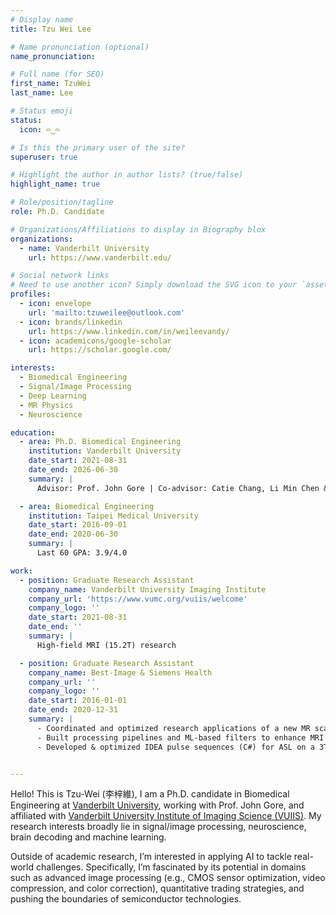 ```yaml
---
# Display name
title: Tzu Wei Lee

# Name pronunciation (optional)
name_pronunciation: 

# Full name (for SEO)
first_name: TzuWei
last_name: Lee

# Status emoji
status: 
  icon: ⌓‿⌓

# Is this the primary user of the site?
superuser: true

# Highlight the author in author lists? (true/false)
highlight_name: true

# Role/position/tagline
role: Ph.D. Candidate

# Organizations/Affiliations to display in Biography blox
organizations:
  - name: Vanderbilt University
    url: https://www.vanderbilt.edu/

# Social network links
# Need to use another icon? Simply download the SVG icon to your `assets/media/icons/` folder.
profiles:
  - icon: envelope
    url: 'mailto:tzuweilee@outlook.com'
  - icon: brands/linkedin
    url: https://www.linkedin.com/in/weileevandy/
  - icon: academicons/google-scholar
    url: https://scholar.google.com/

interests:
  - Biomedical Engineering
  - Signal/Image Processing
  - Deep Learning
  - MR Physics
  - Neuroscience

education:
  - area: Ph.D. Biomedical Engineering
    institution: Vanderbilt University
    date_start: 2021-08-31
    date_end: 2026-06-30
    summary: |
      Advisor: Prof. John Gore | Co-advisor: Catie Chang, Li Min Chen & Adam Anderson 

  - area: Biomedical Engineering
    institution: Taipei Medical University
    date_start: 2016-09-01
    date_end: 2020-06-30
    summary: |
      Last 60 GPA: 3.9/4.0

work:
  - position: Graduate Research Assistant
    company_name: Vanderbilt University Imaging Institute
    company_url: 'https://www.vumc.org/vuiis/welcome'
    company_logo: ''
    date_start: 2021-08-31
    date_end: ''
    summary: |
      High-field MRI (15.2T) research

  - position: Graduate Research Assistant
    company_name: Best-Image & Siemens Health
    company_url: ''
    company_logo: ''
    date_start: 2016-01-01
    date_end: 2020-12-31
    summary: |
      - Coordinated and optimized research applications of a new MR scanner @ Changhua Christian Hospital.
      - Built processing pipelines and ML-based filters to enhance MRI analysis for Alzheimer's disease research.
      - Developed & optimized IDEA pulse sequences (C#) for ASL on a 3T Siemens PRISMA MRI (VE11C).


---
```

Hello! This is Tzu-Wei (李梓維), I am a Ph.D. candidate in Biomedical Engineering at [Vanderbilt University](https://www.vanderbilt.edu/), working with Prof. John Gore, and affiliated with [Vanderbilt University Institute of Imaging Science (VUIIS)](https://www.vumc.org/vuiis/welcome). My research interests broadly lie in signal/image processing, neuroscience, brain decoding and machine learning. 

Outside of academic research, I’m interested in applying AI to tackle real-world challenges. Specifically, I’m fascinated by its potential in domains such as advanced image processing (e.g., CMOS sensor optimization, video compression, and color correction), quantitative trading strategies, and pushing the boundaries of semiconductor technologies.

